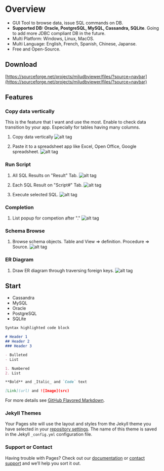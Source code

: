 # Overview

- GUI Tool to browse data, issue SQL commands on DB.
- **Supported DB: Oracle, PostgreSQL, MySQL, Cassandra, SQLite**. Going to add more JDBC compliant DB in the future.
- Multi Platform: Windows, Linux, MacOS.
- Multi Language: English, French, Spanish, Chinese, Japanse.
- Free and Open-Source.

## Download

[https://sourceforge.net/projects/miludbviewer/files/?source=navbar](https://sourceforge.net/projects/miludbviewer/files/?source=navbar)

## Features

### Copy data vertically
This is the feature that I want and use the most.
Enable to check data transition by your app.
Especially for tables having many columns.

1. Copy data vertically
![alt tag](java/viewer/screenshot/c01.copy_01.png)

2. Paste it to a spreadsheet app like Excel, Open Office, Google spreadsheet.
![alt tag](java/viewer/screenshot/c01.copy_02_excel.png)

### Run Script

1. All SQL Results on "Result" Tab.
![alt tag](doc/en/s01.01result.png)

2. Each SQL Result on "Script#" Tab.
![alt tag](doc/en/s01.02script7.png)

3. Execute selected SQL.
![alt tag](doc/en/s01.03result_single.png)

### Completion

1. List popup for competion after "."
![alt tag](doc/en/c02.completion.png)

### Schema Browse

1. Browse schema objects. Table and View => definition. Procedure => Source.
![alt tag](doc/en/c03.schema_browse.png)

### ER Diagram

1. Draw ER diagram through traversing foreign keys.
![alt tag](doc/en/c04.er_diagram.png)

## Start

- Cassandra
- MySQL
- Oracle
- PostgreSQL
- SQLite


```markdown
Syntax highlighted code block

# Header 1
## Header 2
### Header 3

- Bulleted
- List

1. Numbered
2. List

**Bold** and _Italic_ and `Code` text

[Link](url) and ![Image](src)
```

For more details see [GitHub Flavored Markdown](https://guides.github.com/features/mastering-markdown/).

### Jekyll Themes

Your Pages site will use the layout and styles from the Jekyll theme you have selected in your [repository settings](https://github.com/milukiriu2010/MiluDBViewer/settings). The name of this theme is saved in the Jekyll `_config.yml` configuration file.

### Support or Contact

Having trouble with Pages? Check out our [documentation](https://help.github.com/categories/github-pages-basics/) or [contact support](https://github.com/contact) and we’ll help you sort it out.
